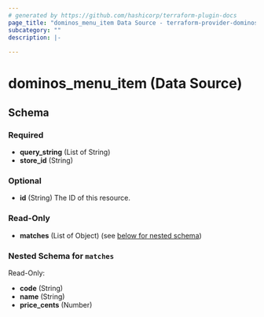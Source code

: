 ```yaml
---
# generated by https://github.com/hashicorp/terraform-plugin-docs
page_title: "dominos_menu_item Data Source - terraform-provider-dominos"
subcategory: ""
description: |-
  
---
```


# dominos_menu_item (Data Source)





<!-- schema generated by tfplugindocs -->
## Schema

### Required

- **query_string** (List of String)
- **store_id** (String)

### Optional

- **id** (String) The ID of this resource.

### Read-Only

- **matches** (List of Object) (see [below for nested schema](#nestedatt--matches))

<a id="nestedatt--matches"></a>
### Nested Schema for `matches`

Read-Only:

- **code** (String)
- **name** (String)
- **price_cents** (Number)


